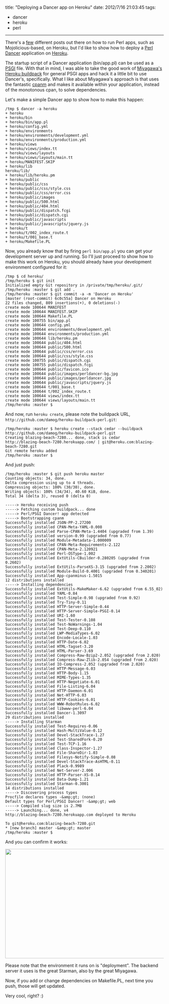 title: "Deploying a Dancer app on Heroku"
date: 2012/7/16 21:03:45
tags:
- dancer
- heroku
- perl
---
There's a <a href="http://blog.kraih.com/post/43199102900/mojolicious-in-the-cloud-hello-heroku">few</a> different posts out there on how to run Perl apps, such as Mojolicious-based, on Heroku, but I'd like to show how to deploy a <a href="http://perldancer.org/">Perl Dancer</a> application on <a href="http://www.heroku.com/">Heroku</a>.

The startup script of a Dancer application (bin/app.pl) can be used as a <a href="http://plackperl.org/">PSGI</a> file. With that in mind, I was able to take the good work of <a href="http://bulknews.typepad.com/">Miyagawa's</a> <a href="https://github.com/miyagawa/heroku-buildpack-perl">Heroku buildpack</a> for general PSGI apps and hack it a little bit to use Dancer's, specifically. What I like about Miyagawa's approach is that uses the fantastic <a href="http://search.cpan.org/~miyagawa/App-cpanminus-1.5015/bin/cpanm">cpanm</a> and makes it available within your application, instead of the monotonous cpan, to solve dependencies.

Let's make a simple Dancer app to show how to make this happen:

    /tmp $ dancer -a heroku
    + heroku
    + heroku/bin
    + heroku/bin/app.pl
    + heroku/config.yml
    + heroku/environments
    + heroku/environments/development.yml
    + heroku/environments/production.yml
    + heroku/views
    + heroku/views/index.tt
    + heroku/views/layouts
    + heroku/views/layouts/main.tt
    + heroku/MANIFEST.SKIP
    + heroku/lib
    heroku/lib/
    + heroku/lib/heroku.pm
    + heroku/public
    + heroku/public/css
    + heroku/public/css/style.css
    + heroku/public/css/error.css
    + heroku/public/images
    + heroku/public/500.html
    + heroku/public/404.html
    + heroku/public/dispatch.fcgi
    + heroku/public/dispatch.cgi
    + heroku/public/javascripts
    + heroku/public/javascripts/jquery.js
    + heroku/t
    + heroku/t/002_index_route.t
    + heroku/t/001_base.t
    + heroku/Makefile.PL

Now, you already know that by firing `perl bin/app.pl` you can get your development server up and running. So I'll just proceed to show how to make this work on Heroku, you should already have your development environment configured for it:

    /tmp $ cd heroku/
    /tmp/heroku $ git init
    Initialized empty Git repository in /private/tmp/heroku/.git/
    /tmp/heroku :master $ git add .
    /tmp/heroku :master $ git commit -a -m 'Dancer on Heroku'
    [master (root-commit) 6c0c55a] Dancer on Heroku
    22 files changed, 809 insertions(+), 0 deletions(-)
    create mode 100644 MANIFEST
    create mode 100644 MANIFEST.SKIP
    create mode 100644 Makefile.PL
    create mode 100755 bin/app.pl
    create mode 100644 config.yml
    create mode 100644 environments/development.yml
    create mode 100644 environments/production.yml
    create mode 100644 lib/heroku.pm
    create mode 100644 public/404.html
    create mode 100644 public/500.html
    create mode 100644 public/css/error.css
    create mode 100644 public/css/style.css
    create mode 100755 public/dispatch.cgi
    create mode 100755 public/dispatch.fcgi
    create mode 100644 public/favicon.ico
    create mode 100644 public/images/perldancer-bg.jpg
    create mode 100644 public/images/perldancer.jpg
    create mode 100644 public/javascripts/jquery.js
    create mode 100644 t/001_base.t
    create mode 100644 t/002_index_route.t
    create mode 100644 views/index.tt
    create mode 100644 views/layouts/main.tt
    /tmp/heroku :master $

And now, run `heroku create`, please note the buildpack URL, `http://github.com/damog/heroku-buildpack-perl.git`:

    /tmp/heroku :master $ heroku create --stack cedar --buildpack http://github.com/damog/heroku-buildpack-perl.git
    Creating blazing-beach-7280... done, stack is cedar
    http://blazing-beach-7280.herokuapp.com/ | git@heroku.com:blazing-beach-7280.git
    Git remote heroku added
    /tmp/heroku :master $

And just push:

    /tmp/heroku :master $ git push heroku master
    Counting objects: 34, done.
    Delta compression using up to 4 threads.
    Compressing objects: 100% (30/30), done.
    Writing objects: 100% (34/34), 40.60 KiB, done.
    Total 34 (delta 3), reused 0 (delta 0)

    -----> Heroku receiving push
    -----> Fetching custom buildpack... done
    -----> Perl/PSGI Dancer! app detected
    -----> Bootstrapping cpanm
    Successfully installed JSON-PP-2.27200
    Successfully installed CPAN-Meta-YAML-0.008
    Successfully installed Parse-CPAN-Meta-1.4404 (upgraded from 1.39)
    Successfully installed version-0.99 (upgraded from 0.77)
    Successfully installed Module-Metadata-1.000009
    Successfully installed CPAN-Meta-Requirements-2.122
    Successfully installed CPAN-Meta-2.120921
    Successfully installed Perl-OSType-1.002
    Successfully installed ExtUtils-CBuilder-0.280205 (upgraded from 0.2602)
    Successfully installed ExtUtils-ParseXS-3.15 (upgraded from 2.2002)
    Successfully installed Module-Build-0.4001 (upgraded from 0.340201)
    Successfully installed App-cpanminus-1.5015
    12 distributions installed
    -----> Installing dependencies
    Successfully installed ExtUtils-MakeMaker-6.62 (upgraded from 6.55_02)
    Successfully installed YAML-0.84
    Successfully installed Test-Simple-0.98 (upgraded from 0.92)
    Successfully installed Try-Tiny-0.11
    Successfully installed HTTP-Server-Simple-0.44
    Successfully installed HTTP-Server-Simple-PSGI-0.14
    Successfully installed URI-1.60
    Successfully installed Test-Tester-0.108
    Successfully installed Test-NoWarnings-1.04
    Successfully installed Test-Deep-0.110
    Successfully installed LWP-MediaTypes-6.02
    Successfully installed Encode-Locale-1.03
    Successfully installed HTTP-Date-6.02
    Successfully installed HTML-Tagset-3.20
    Successfully installed HTML-Parser-3.69
    Successfully installed Compress-Raw-Bzip2-2.052 (upgraded from 2.020)
    Successfully installed Compress-Raw-Zlib-2.054 (upgraded from 2.020)
    Successfully installed IO-Compress-2.052 (upgraded from 2.020)
    Successfully installed HTTP-Message-6.03
    Successfully installed HTTP-Body-1.15
    Successfully installed MIME-Types-1.35
    Successfully installed HTTP-Negotiate-6.01
    Successfully installed File-Listing-6.04
    Successfully installed HTTP-Daemon-6.01
    Successfully installed Net-HTTP-6.03
    Successfully installed HTTP-Cookies-6.01
    Successfully installed WWW-RobotRules-6.02
    Successfully installed libwww-perl-6.04
    Successfully installed Dancer-1.3097
    29 distributions installed
    -----> Installing Starman
    Successfully installed Test-Requires-0.06
    Successfully installed Hash-MultiValue-0.12
    Successfully installed Devel-StackTrace-1.27
    Successfully installed Test-SharedFork-0.20
    Successfully installed Test-TCP-1.16
    Successfully installed Class-Inspector-1.27
    Successfully installed File-ShareDir-1.03
    Successfully installed Filesys-Notify-Simple-0.08
    Successfully installed Devel-StackTrace-AsHTML-0.11
    Successfully installed Plack-0.9989
    Successfully installed Net-Server-2.006
    Successfully installed HTTP-Parser-XS-0.14
    Successfully installed Data-Dump-1.21
    Successfully installed Starman-0.3001
    14 distributions installed
    -----> Discovering process types
    Procfile declares types -&amp;gt; (none)
    Default types for Perl/PSGI Dancer! -&amp;gt; web
    -----> Compiled slug size is 2.7MB
    -----> Launching... done, v4
    http://blazing-beach-7280.herokuapp.com deployed to Heroku

    To git@heroku.com:blazing-beach-7280.git
    * [new branch] master -&amp;gt; master
    /tmp/heroku :master $

And you can confirm it works:
<p style="text-align: center;"><a href="http://damog.net/old/stereonaut/2012/07/Screen-Shot-2012-07-16-at-8.54.03-PM.png"><img class="aligncenter  wp-image-1313" title="Screen Shot 2012-07-16 at 8.54.03 PM" src="http://damog.net/old/stereonaut/2012/07/Screen-Shot-2012-07-16-at-8.54.03-PM.png" alt="" width="538" height="346" /></a></p>
Please note that the environment it runs on is "deployment". The backend server it uses is the great Starman, also by the great Miyagawa.

Now, if you add or change dependencies on Makefile.PL, next time you push, those will get updated.

Very cool, right? :)
